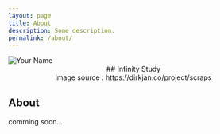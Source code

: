```yaml
---
layout: page
title: About
description: Some description.
permalink: /about/
---
```


<img itemprop="image" class="img-rounded" src="https://dirkjan.co/wp-content/uploads/2018/05/infinity_loop_animation_cinema4d_loop.gif" alt="Your Name">

<center>## Infinity Study<br> image source : https://dirkjan.co/project/scraps</center>



## About

comming soon...
